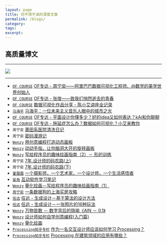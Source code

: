 ```yaml
---
layout: page
title: 你不得不读的深度文章
permalink: /blogs/
category:
tags:
excerpt:
---
```


## 高质量博文

---

[![](http://img.zcool.cn/community/017fbd55fa42ca6ac7251df8c5add9.jpg@900w_1l_2o)](http://mp.weixin.qq.com/s?__biz=MzA4NTc5MDU5OQ==&mid=224291223&idx=1&sn=4ab8918f98594b6d29af098e690770d4&scene=1&srcid=0501um91rEfv75gA9c7KOrKD#wechat_redirect)

---

* [`OF COURSE`](http://www.ofcourse.io) [OF专访 - 周宁奕——阿里巴巴数据可视化工程师、@数学的美学世界创始人](http://mp.weixin.qq.com/s?__biz=MzA4NTc5MDU5OQ==&mid=400506180&idx=1&sn=1d2af618426e9e740608d44c0d30559b&scene=2&srcid=1021X0gaRkQbHXwt2Imxwcir&from=timeline&isappinstalled=0#wechat_redirect)
* [`OF COURSE`](http://www.ofcourse.io) [OF专访 - 张俊——致我们悄然逝去的青春](http://mp.weixin.qq.com/s?__biz=MzA4NTc5MDU5OQ==&mid=407105803&idx=1&sn=09e0afe4abee9fabadc8a0d6a079af1c&scene=2&srcid=1208mxdxMiAcQ4aNxwX413re&from=timeline&isappinstalled=0#wechat_redirect)
* [`OF COURSE`](http://www.ofcourse.io) [数据可视化作品分享 - 陈小艾讲座全记录](http://mp.weixin.qq.com/s?__biz=MzA4NTc5MDU5OQ==&mid=2665092836&idx=1&sn=1d0c8fce01660a9baae6d9f05d39911e&scene=0#wechat_redirect)
* [`马海平`](https://music.douban.com/musician/128247/) [马海平：一位未来主义音乐人眼中的城市之光](https://m.douban.com/music/review/7891765/?from=groupmessage&isappinstalled=0)
* [`OF COURSE`](http://www.ofcourse.io) [OF专访 - 平面设计你懂多少？好的idea又如何表达？kAi和你聊聊](http://mp.weixin.qq.com/s?__biz=MzA4NTc5MDU5OQ==&mid=219452070&idx=1&sn=fa965004d629d7b17cf8f95cca92e7af&scene=19#wechat_redirect)
* [`OF COURSE`](http://www.ofcourse.io) [OF专访 - 拖延症怎么办？数据如何可视化？小艾来教你](http://mp.weixin.qq.com/s?__biz=MzA4NTc5MDU5OQ==&mid=218485552&idx=1&sn=45bfde6749dcbbb542d4fef7f286d593&scene=1&srcid=0509qru0hXfLRyGPakR2xaIT&from=groupmessage&isappinstalled=0#wechat_redirect)
* `周宁奕` [莆田系医院清洗日记](http://mp.weixin.qq.com/s?__biz=MzI2NjI2NDM5Nw==&mid=2247483711&idx=1&sn=e53b3ebd5321ab8d6144467241ff1a34&scene=0#wechat_redirect)
* `周宁奕` [密码漫游记](http://mp.weixin.qq.com/s?__biz=MzI2NjI2NDM5Nw==&mid=2247483682&idx=1&sn=6d7bb94cfa71770016d7300f54a5ae78&scene=0#wechat_redirect)
* [`Wenzy`](http://weibo.com/wenziyang) [用创意编程打造动态画板](http://mp.weixin.qq.com/s?__biz=MzA5OTgyMDk3Mg==&mid=400693935&idx=1&sn=c35ec4e0d2b1e97308b3b9cc4825f6b3&scene=4#wechat_redirect)
* [`Wenzy`](http://weibo.com/wenziyang) [动动手指，让你脑洞大开的旋转画板](http://mp.weixin.qq.com/s?__biz=MzA5OTgyMDk3Mg==&mid=401521834&idx=1&sn=108708b36e61d1ba574a561f0445fdc2&scene=4#wechat_redirect)
* [`Wenzy`](http://wenzy.zcool.com.cn) [写给程序员的趣味绘画指南（2）－ 形的训练](http://mp.weixin.qq.com/s?__biz=MzA5OTgyMDk3Mg==&mid=402971830&idx=1&sn=634011f4f986467e5ea4f46ed40ea0c4&scene=1&srcid=0501tQGjj2sP3flE7ckEAu7R#wechat_redirect)
* `周宁奕` [7年.设计师的码农路(上)](http://mp.weixin.qq.com/s?__biz=MzI2NjI2NDM5Nw==&mid=2247483673&idx=1&sn=1bc21055b6bb37341f4bca24845c894d&scene=4#wechat_redirect)
* `周宁奕` [7年.设计师的码农路(下)](http://mp.weixin.qq.com/s?__biz=MzI2NjI2NDM5Nw==&mid=2247483675&idx=1&sn=8c11ebf5d20ead1e0a7ba935ad7a937c&scene=0#wechat_redirect)
* [`霍霜霜`](http://shuangshuanghuo.net/) [一个摄影师，一个艺术家，一个设计师，一个生活感悟者](http://mp.weixin.qq.com/s?__biz=MzA4NTc5MDU5OQ==&mid=216500118&idx=1&sn=1dc1c545d881e478f7844fd47a8a5082&scene=7#wechat_redirect)
* [`妄為`](http://weibo.com/ww1way) [互动软件学习笔记](http://learn.travelchinawith.me/)
* [`Wenzy`](http://wenzy.zcool.com.cn) [量化绘画－写给程序员的趣味绘画指南（1）](http://mp.weixin.qq.com/s?__biz=MzA5OTgyMDk3Mg==&mid=400025770&idx=1&sn=1f74796b72043e4aecf94e8c037b0086&scene=1&srcid=0501i8mXz9KK9xX76KphRdIq#wechat_redirect)
* [`周宁奕`](http://mp.weixin.qq.com/profile?src=3×tamp=1462500154&ver=1&signature=UcEWMhWeISQiGpIvonx2sHnKYE6PaiRoxr4zZIuR3sXPtpiX4-EinRIgLz4X-kygn3hKB7UwA2Cocq3sSizvTQ==) [一条数据狗的上海买房攻略](http://mp.weixin.qq.com/s?__biz=MzI2NjI2NDM5Nw==&mid=2247483702&idx=1&sn=77e9a058ce5088d3e41eabb1df8022ed&scene=0#wechat_redirect)
* [`任远`](http://yuanren.cc) [任远 - 生成设计－基于算法的设计方法](http://mp.weixin.qq.com/s?__biz=MzA4NTc5MDU5OQ==&mid=224291223&idx=1&sn=4ab8918f98594b6d29af098e690770d4&scene=1&srcid=0501um91rEfv75gA9c7KOrKD#wechat_redirect)
* [`任远`](http://yuanren.cc) [任远 - 生成设计－一张照片的16种玩法](http://mp.weixin.qq.com/s?__biz=MzA4NTc5MDU5OQ==&mid=224458206&idx=1&sn=785299d1d2c1f2522493d53e946bd29e&scene=1&srcid=0501BWgZhYk6mogeZO8k4wFm#wechat_redirect)
* [`Wenzy`](http://wenzy.zcool.com.cn) [万物皆数 － 数字背后的隐喻《AIN － 0.1》](http://mp.weixin.qq.com/s?__biz=MzA5OTgyMDk3Mg==&mid=402154280&idx=1&sn=fe3de2acb22cbdd230c948e029b331b1&scene=4#wechat_redirect)
* [`Wenzy`](http://wenzy.zcool.com.cn) [设计师如何自学创意编程(入门篇)](http://mp.weixin.qq.com/s?__biz=MzA5OTgyMDk3Mg==&mid=403741032&idx=1&sn=ee44ec6514dd89302110e8f2b331ea5b&scene=1&srcid=0501rrXEG9HebvpLB0W0mZEh#wechat_redirect)
* [`Wenzy`](http://wenzy.zcool.com.cn) [量化绘画](http://mp.weixin.qq.com/s?__biz=MzA5OTgyMDk3Mg==&mid=208493482&idx=1&sn=d370378e4fde11d6ee3c776354fa6bb5&scene=1&srcid=0501u5uDmoQS3K3lp376rLfF#wechat_redirect)
* [`Processing知乎专栏`](https://www.zhihu.com/topic/19605971/top-answers) [作为一名交互设计师应该如何学习 Processing？](https://www.zhihu.com/question/22017067)
* [`Processing知乎专栏`](https://www.zhihu.com/topic/19605971/top-answers) [Processing 在建筑领域的应用有哪些？](https://www.zhihu.com/question/23169766)
